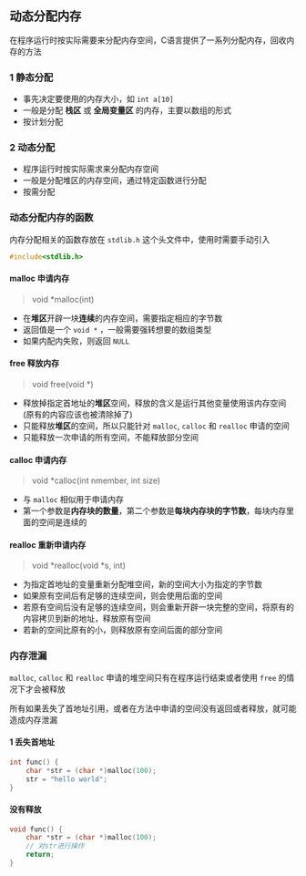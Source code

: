 ## 动态分配内存
在程序运行时按实际需要来分配内存空间，C语言提供了一系列分配内存，回收内存的方法

### 1 静态分配
- 事先决定要使用的内存大小，如 `int a[10]`
- 一般是分配 **栈区** 或 **全局变量区** 的内存，主要以数组的形式
- 按计划分配

### 2 动态分配
- 程序运行时按实际需求来分配内存空间
- 一般是分配堆区的内存空间，通过特定函数进行分配
- 按需分配

### 动态分配内存的函数
内存分配相关的函数存放在 `stdlib.h` 这个头文件中，使用时需要手动引入
```c
#include<stdlib.h>
```

#### malloc 申请内存
> void *malloc(int) 

- 在**堆区**开辟一块**连续**的内存空间，需要指定相应的字节数
- 返回值是一个 `void *` ，一般需要强转想要的数组类型
- 如果内配内失败，则返回 `NULL`

#### free 释放内存
> void free(void *)

- 释放掉指定首地址的**堆区**空间，释放的含义是运行其他变量使用该内存空间(原有的内容应该也被清除掉了)
- 只能释放**堆区**的空间，所以只能针对 `malloc`, `calloc` 和 `realloc` 申请的空间
- 只能释放一次申请的所有空间，不能释放部分空间

#### calloc 申请内存
> void *calloc(int nmember, int size)

- 与 `malloc` 相似用于申请内存
- 第一个参数是**内存块的数量**，第二个参数是**每块内存块的字节数**，每块内存里面的空间是连续的

#### realloc 重新申请内存
> void *realloc(void *s, int)

- 为指定首地址的变量重新分配堆空间，新的空间大小为指定的字节数
- 如果原有空间后有足够的连续空间，则会使用后面的空间
- 若原有空间后没有足够的连续空间，则会重新开辟一块完整的空间，将原有的内容拷贝到新的地址，释放原有空间
- 若新的空间比原有的小，则释放原有空间后面的部分空间

### 内存泄漏
`malloc`, `calloc` 和 `realloc` 申请的堆空间只有在程序运行结束或者使用 `free` 的情况下才会被释放

所有如果丢失了首地址引用，或者在方法中申请的空间没有返回或者释放，就可能造成内存泄漏

#### 1 丢失首地址
```c
int func() {
    char *str = (char *)malloc(100);
    str = "hello world";
}
``` 

#### 没有释放
```c
void func() {
    char *str = (char *)malloc(100);
    // 对str进行操作
    return;
}
```